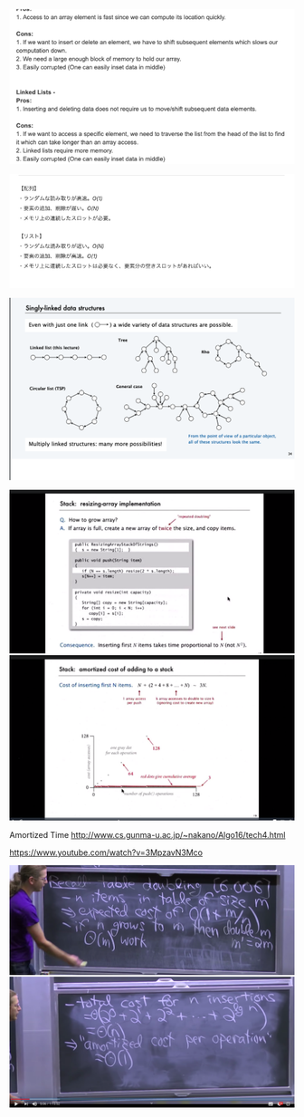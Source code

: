 ![](Image/2019-05-02-17-28-05.png)


![](Image/2019-05-02-17-30-37.png)

![](Image/2019-05-02-17-31-56.png)

![](Image/2019-05-02-18-04-15.png)
![](Image/2019-05-02-18-03-31.png)

Amortized Time
http://www.cs.gunma-u.ac.jp/~nakano/Algo16/tech4.html

https://www.youtube.com/watch?v=3MpzavN3Mco

![](Image/2019-05-02-18-23-29.png)
![](Image/2019-05-02-18-24-26.png)